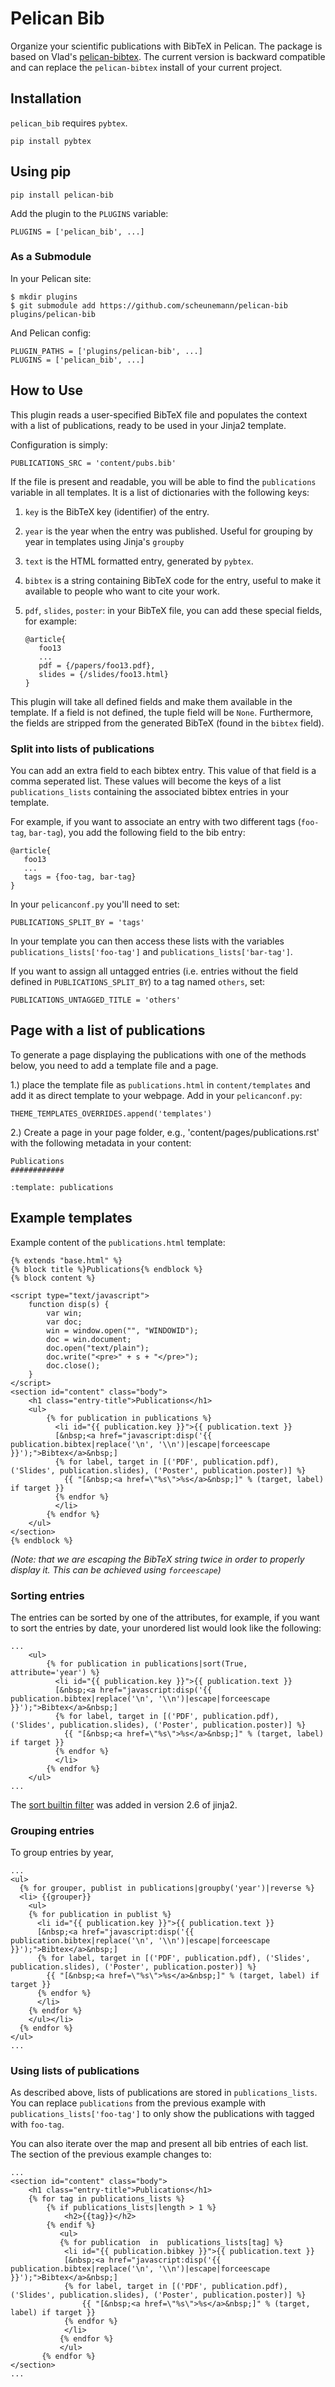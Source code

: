 # Pelican Bib

Organize your scientific publications with BibTeX in Pelican. The package is based on Vlad's [pelican-bibtex](https://github.com/vene/pelican-bibtex). The current version is backward compatible and can replace the `pelican-bibtex` install of your current project.

## Installation

`pelican_bib` requires `pybtex`.

    pip install pybtex

## Using pip

    pip install pelican-bib

Add the plugin to the `PLUGINS` variable:

    PLUGINS = ['pelican_bib', ...]

### As a Submodule

In your Pelican site:

    $ mkdir plugins
    $ git submodule add https://github.com/scheunemann/pelican-bib plugins/pelican-bib

And Pelican config:

    PLUGIN_PATHS = ['plugins/pelican-bib', ...]
    PLUGINS = ['pelican_bib', ...]
    
## How to Use

This plugin reads a user-specified BibTeX file and populates the context with
a list of publications, ready to be used in your Jinja2 template.

Configuration is simply:

    PUBLICATIONS_SRC = 'content/pubs.bib'


If the file is present and readable, you will be able to find the `publications`
variable in all templates.  It is a list of dictionaries with the following keys:

1. `key` is the BibTeX key (identifier) of the entry.
2. `year` is the year when the entry was published.  Useful for grouping by year in templates using Jinja's `groupby`
3. `text` is the HTML formatted entry, generated by `pybtex`.
4. `bibtex` is a string containing BibTeX code for the entry, useful to make it
available to people who want to cite your work.
5. `pdf`, `slides`, `poster`: in your BibTeX file, you can add these special fields,
for example:

    ```
    @article{
       foo13
       ...
       pdf = {/papers/foo13.pdf},
       slides = {/slides/foo13.html}
    }
    ```


This plugin will take all defined fields and make them available in the template.
If a field is not defined, the tuple field will be `None`.  Furthermore, the
fields are stripped from the generated BibTeX (found in the `bibtex` field).

### Split into lists of publications

You can add an extra field to each bibtex entry. This value of that field is a comma seperated list.
These values will become the keys of a list `publications_lists` containing the associated bibtex entries in your template.

For example, if you want to associate an entry with two different tags (`foo-tag`, `bar-tag`), 
you add the following field to the bib entry:


    @article{
       foo13
       ...
       tags = {foo-tag, bar-tag}
    }


In your `pelicanconf.py` you'll need to set:

    PUBLICATIONS_SPLIT_BY = 'tags'


In your template you can then access these lists with the variables `publications_lists['foo-tag']` and `publications_lists['bar-tag']`.

If you want to assign all untagged entries (i.e. entries without 
the field defined in `PUBLICATIONS_SPLIT_BY`) to a tag named `others`, set: 

    PUBLICATIONS_UNTAGGED_TITLE = 'others'


## Page with a list of publications

To generate a page displaying the publications with one of the methods below, you need to add a template file and a page.

1.) place the template file as `publications.html` in `content/templates` and add it as direct template to your webpage. Add in your `pelicanconf.py`:


    THEME_TEMPLATES_OVERRIDES.append('templates')


2.) Create a page in your page folder, e.g., 'content/pages/publications.rst' with the following metadata in your content:


    Publications
    ############
    
    :template: publications



## Example templates

Example content of the `publications.html` template:

    {% extends "base.html" %}
    {% block title %}Publications{% endblock %}
    {% block content %}
    
    <script type="text/javascript">
        function disp(s) {
            var win;
            var doc;
            win = window.open("", "WINDOWID");
            doc = win.document;
            doc.open("text/plain");
            doc.write("<pre>" + s + "</pre>");
            doc.close();
        }
    </script>
    <section id="content" class="body">
        <h1 class="entry-title">Publications</h1>
        <ul>
            {% for publication in publications %}
              <li id="{{ publication.key }}">{{ publication.text }}
              [&nbsp;<a href="javascript:disp('{{ publication.bibtex|replace('\n', '\\n')|escape|forceescape }}');">Bibtex</a>&nbsp;]
              {% for label, target in [('PDF', publication.pdf), ('Slides', publication.slides), ('Poster', publication.poster)] %}
                {{ "[&nbsp;<a href=\"%s\">%s</a>&nbsp;]" % (target, label) if target }}
              {% endfor %}
              </li>
            {% endfor %}
        </ul>
    </section>
    {% endblock %}

_(Note: that we are escaping the BibTeX string twice in order to properly display it. 
This can be achieved using `forceescape`)_

### Sorting entries

The entries can be sorted by one of the attributes, for example, if you want to sort the entries by date, your unordered list would look like the following:


    ...
        <ul>
            {% for publication in publications|sort(True, attribute='year') %}
              <li id="{{ publication.key }}">{{ publication.text }}
              [&nbsp;<a href="javascript:disp('{{ publication.bibtex|replace('\n', '\\n')|escape|forceescape }}');">Bibtex</a>&nbsp;]
              {% for label, target in [('PDF', publication.pdf), ('Slides', publication.slides), ('Poster', publication.poster)] %}
                {{ "[&nbsp;<a href=\"%s\">%s</a>&nbsp;]" % (target, label) if target }}
              {% endfor %}
              </li>
            {% endfor %}
        </ul>
    ...


The [sort builtin filter](http://jinja.pocoo.org/docs/2.10/templates/#sort) was added in version 2.6 of jinja2. 

### Grouping entries

To group entries by year,


    ...
    <ul>
      {% for grouper, publist in publications|groupby('year')|reverse %}
      <li> {{grouper}}
        <ul>
        {% for publication in publist %}
          <li id="{{ publication.key }}">{{ publication.text }}
          [&nbsp;<a href="javascript:disp('{{ publication.bibtex|replace('\n', '\\n')|escape|forceescape }}');">Bibtex</a>&nbsp;]
          {% for label, target in [('PDF', publication.pdf), ('Slides', publication.slides), ('Poster', publication.poster)] %}
            {{ "[&nbsp;<a href=\"%s\">%s</a>&nbsp;]" % (target, label) if target }}
          {% endfor %}
          </li>
        {% endfor %}
        </ul></li>
      {% endfor %}
    </ul>
    ...


### Using lists of publications

As described above, lists of publications are stored in `publications_lists`.
You can replace `publications` from the previous example with `publications_lists['foo-tag']` to only show the publications with tagged with `foo-tag`. 

You can also iterate over the map and present all bib entries of each list.
The section of the previous example changes to:

    ...
    <section id="content" class="body">
        <h1 class="entry-title">Publications</h1>
        {% for tag in publications_lists %}
            {% if publications_lists|length > 1 %}
                <h2>{{tag}}</h2>
            {% endif %}
    	       <ul>
    	       {% for publication  in  publications_lists[tag] %}
                <li id="{{ publication.bibkey }}">{{ publication.text }}
                [&nbsp;<a href="javascript:disp('{{ publication.bibtex|replace('\n', '\\n')|escape|forceescape }}');">Bibtex</a>&nbsp;]
                {% for label, target in [('PDF', publication.pdf), ('Slides', publication.slides), ('Poster', publication.poster)] %}
                    {{ "[&nbsp;<a href=\"%s\">%s</a>&nbsp;]" % (target, label) if target }}
                {% endfor %}
                </li>
    	       {% endfor %}
    	       </ul>
    	   {% endfor %}
    </section>
    ...
